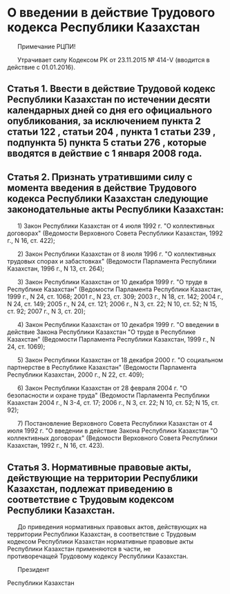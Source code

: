 # О введении в действие Трудового кодекса Республики Казахстан

      Примечание РЦПИ!

      Утрачивает силу Кодексом РК от 23.11.2015 № 414-V (вводится в действие с 01.01.2016).

## Статья 1. Ввести в действие Трудовой кодекс Республики Казахстан по истечении десяти календарных дней со дня его официального опубликования, за исключением пункта 2 статьи 122 , статьи 204 , пункта 1 статьи 239 , подпункта 5) пункта 5 статьи 276 , которые вводятся в действие с 1 января 2008 года.

## Статья 2. Признать утратившими силу с момента введения в действие Трудового кодекса Республики Казахстан следующие законодательные акты Республики Казахстан:

      1) Закон Республики Казахстан от 4 июля 1992 г. "О коллективных договорах" (Ведомости Верховного Совета Республики Казахстан, 1992 г., N 16, ст. 422);

      2) Закон Республики Казахстан от 8 июля 1996 г. "О коллективных трудовых спорах и забастовках" (Ведомости Парламента Республики Казахстан, 1996 г., N 13, ст. 264);

      3) Закон Республики Казахстан от 10 декабря 1999 г. "О труде в Республике Казахстан" (Ведомости Парламента Республики Казахстан, 1999 г., N 24, ст. 1068; 2001 г., N 23, ст. 309; 2003 г., N 18, ст. 142; 2004 г., N 24, ст. 149; 2005 г., N 24, ст. 121; 2006 г., N 3, ст. 22; N 10, ст. 52; N 15, ст. 92; 2007 г., N 3, ст. 20);

      4) Закон Республики Казахстан от 10 декабря 1999 г. "О введении в действие Закона Республики Казахстан "О труде в Республике Казахстан" (Ведомости Парламента Республики Казахстан, 1999 г., N 24, ст. 1069);

      5) Закон Республики Казахстан от 18 декабря 2000 г. "О социальном партнерстве в Республике Казахстан" (Ведомости Парламента Республики Казахстан, 2000 г., N 22, ст. 409);

      6) Закон Республики Казахстан от 28 февраля 2004 г. "О безопасности и охране труда" (Ведомости Парламента Республики Казахстан 2004 г., N 3-4, ст. 17; 2006 г., N 3, ст. 22; N 10, ст. 52; N 15, ст. 92);

      7) Постановление Верховного Совета Республики Казахстан от 4 июля 1992 г. "О введении в действие Закона Республики Казахстан "О коллективных договорах" (Ведомости Верховного Совета Республики Казахстан, 1992 г., N 16, ст. 423).

## Статья 3. Нормативные правовые акты, действующие на территории Республики Казахстан, подлежат приведению в соответствие с Трудовым кодексом Республики Казахстан.

      До приведения нормативных правовых актов, действующих на территории Республики Казахстан, в соответствие с Трудовым кодексом Республики Казахстан нормативные правовые акты Республики Казахстан применяются в части, не противоречащей Трудовому кодексу Республики Казахстан.

      Президент

Республики Казахстан

